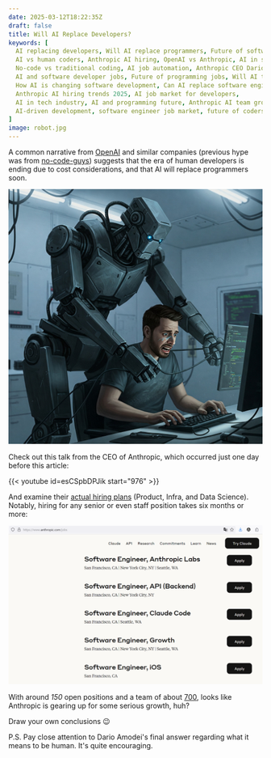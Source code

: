 ```yaml
---
date: 2025-03-12T18:22:35Z
draft: false
title: Will AI Replace Developers?
keywords: [
  AI replacing developers, Will AI replace programmers, Future of software development,
  AI vs human coders, Anthropic AI hiring, OpenAI vs Anthropic, AI in software engineering,
  No-code vs traditional coding, AI job automation, Anthropic CEO Dario Amodei,
  AI and software developer jobs, Future of programming jobs, Will AI take over programming jobs,
  How AI is changing software development, Can AI replace software engineers,
  Anthropic AI hiring trends 2025, AI job market for developers,
  AI in tech industry, AI and programming future, Anthropic AI team growth,
  AI-driven development, software engineer job market, future of coders, AI in tech workforce
]
image: robot.jpg
---
```


A common narrative from [OpenAI](https://openai.com/) and similar companies
 (previous hype was from [no-code-guys](https://www.nocode.tech/))
 suggests that the era of human developers is ending due to cost considerations,
 and that AI will replace programmers soon.

![AI vs. Human Coder](robot.jpg)

Check out this talk from the CEO of Anthropic, which occurred just one day
 before this article:

{{< youtube id=esCSpbDPJik start="976" >}}

And examine their [actual hiring plans](https://www.anthropic.com/jobs)
 (Product, Infra, and Data Science). Notably, hiring for any senior or even
 staff position takes six months or more:

![vacancy](vacancy.png)

With around _150_ open positions and a team of about
 [700](https://en.wikipedia.org/wiki/Anthropic), looks like Anthropic is
 gearing up for some serious growth, huh?

Draw your own conclusions 😉

P.S. Pay close attention to Dario Amodei's final answer regarding what it means
 to be human. It's quite encouraging.
